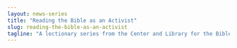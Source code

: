 ```yaml
---
layout: news-series
title: "Reading the Bible as an Activist"
slug: reading-the-bible-as-an-activist
tagline: "A lectionary series from the Center and Library for the Bible and Social Justice."
---
```

